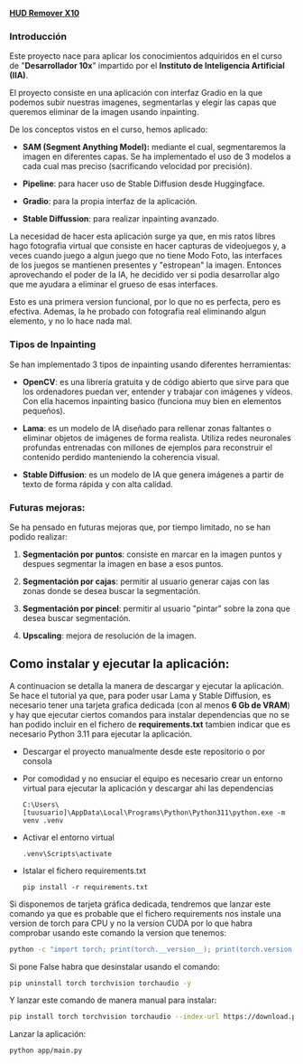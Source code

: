 **<u>HUD Remover X10</u>**

### Introducción

Este proyecto nace para aplicar los conocimientos adquiridos en el curso de "**Desarrollador 10x**" impartido por el **Instituto de Inteligencia Artificial (IIA)**.

El proyecto consiste en una aplicación con interfaz Gradio en la que podemos subir nuestras imagenes, segmentarlas y elegir las capas que queremos eliminar de la imagen usando inpainting.

De los conceptos vistos en el curso, hemos aplicado:

- **SAM (Segment Anything Model):** mediante el cual, segmentaremos la imagen en diferentes capas. Se ha implementado el uso de 3 modelos a cada cual mas preciso (sacrificando velocidad por precisión).
  
- **Pipeline**: para hacer uso de Stable Diffusion desde Huggingface.
  
- **Gradio**: para la propia interfaz de la aplicación.
  
- **Stable Diffussion**: para realizar inpainting avanzado.
  

La necesidad de hacer esta aplicación surge ya que, en mis ratos libres hago fotografia virtual que consiste en hacer capturas de videojuegos y, a veces cuando juego a algun juego que no tiene Modo Foto, las interfaces de los juegos se mantienen presentes y "estropean" la imagen. Entonces aprovechando el poder de la IA, he decidido ver si podia desarrollar algo que me ayudara a eliminar el grueso de esas interfaces.

Esto es una primera version funcional, por lo que no es perfecta, pero es efectiva. Ademas, la he probado con fotografia real eliminando algun elemento, y no lo hace nada mal.

### Tipos de Inpainting

Se han implementado 3 tipos de inpainting usando diferentes herramientas:

- **OpenCV**: es una librería gratuita y de código abierto que sirve para que los ordenadores puedan ver, entender y trabajar con imágenes y vídeos. Con ella hacemos inpainting basico (funciona muy bien en elementos pequeños).
  
- **Lama**: es un modelo de IA diseñado para rellenar zonas faltantes o eliminar objetos de imágenes de forma realista. Utiliza redes neuronales profundas entrenadas con millones de ejemplos para reconstruir el contenido perdido manteniendo la coherencia visual.
  
- **Stable Diffusion**: es un modelo de IA que genera imágenes a partir de texto de forma rápida y con alta calidad.
  

### Futuras mejoras:

Se ha pensado en futuras mejoras que, por tiempo limitado, no se han podido realizar:

1. **Segmentación por puntos**: consiste en marcar en la imagen puntos y despues segmentar la imagen en base a esos puntos.
  
2. **Segmentación por cajas**: permitir al usuario generar cajas con las zonas donde se desea buscar la segmentación.
  
3. **Segmentación por pincel**: permitir al usuario "pintar" sobre la zona que desea buscar segmentación.
  
4. **Upscaling**: mejora de resolución de la imagen.
  

## Como instalar y ejecutar la aplicación:

A continuacion se detalla la manera de descargar y ejecutar la aplicación. Se hace el tutorial ya que, para poder usar Lama y Stable Diffusion, es necesario tener una tarjeta grafica dedicada (con al menos **6 Gb de VRAM**) y hay que ejecutar ciertos comandos para instalar dependencias que no se han podido incluir en el fichero de **requirements.txt** tambien indicar que es necesario Python 3.11 para ejecutar la aplicación.

- Descargar el proyecto manualmente desde este repositorio o por consola
  
- Por comodidad y no ensuciar el equipo es necesario crear un entorno virtual para ejecutar la aplicación y descargar ahi las dependencias
  
  ```
  C:\Users\[tuusuario]\AppData\Local\Programs\Python\Python311\python.exe -m venv .venv        
  ```
  
- Activar el entorno virtual
  
  ```.venv\Scripts\activate
  .venv\Scripts\activate
  ```
  
- Istalar el fichero requirements.txt
  
  ```pip
  pip install -r requirements.txt
  ```
  

Si disponemos de tarjeta gráfica dedicada, tendremos que lanzar este comando ya que es probable que el fichero requirements nos instale una version de torch para CPU y no la version CUDA por lo que habra comprobar usando este comando la version que tenemos:

```bash
python -c "import torch; print(torch.__version__); print(torch.version.cuda); print(torch.cuda.is_available())"
```

Si pone False habra que desinstalar usando el comando:

```bash
pip uninstall torch torchvision torchaudio -y
```

Y lanzar este comando de manera manual para instalar:

```bash
pip install torch torchvision torchaudio --index-url https://download.pytorch.org/whl/cu121
```

Lanzar la aplicación:

```bash
python app/main.py
```